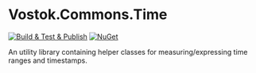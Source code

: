 # Vostok.Commons.Time

[![Build & Test & Publish](https://github.com/vostok/commons.time/actions/workflows/ci.yml/badge.svg)](https://github.com/vostok/commons.time/actions/workflows/ci.yml)
[![NuGet](https://img.shields.io/nuget/v/Vostok.Commons.Time.svg)](https://www.nuget.org/packages/Vostok.Commons.Time)

An utility library containing helper classes for measuring/expressing time ranges and timestamps.
